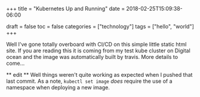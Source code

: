 +++
title = "Kubernetes Up and Running"
date = 2018-02-25T15:09:38-06:00

draft = false
toc = false
categories = ["technology"]
tags = ["hello", "world"]
+++

Well I've gone totally overboard with CI/CD on this simple little static html site. If you are reading this it is coming from my test kube cluster on Digital ocean and the image was automatically built by travis. More details to come...

** edit **
Well things weren't quite working as expected when I pushed that last commit. As a note, `kubectl set image` *does* require the use of a namespace when deploying a new image.
